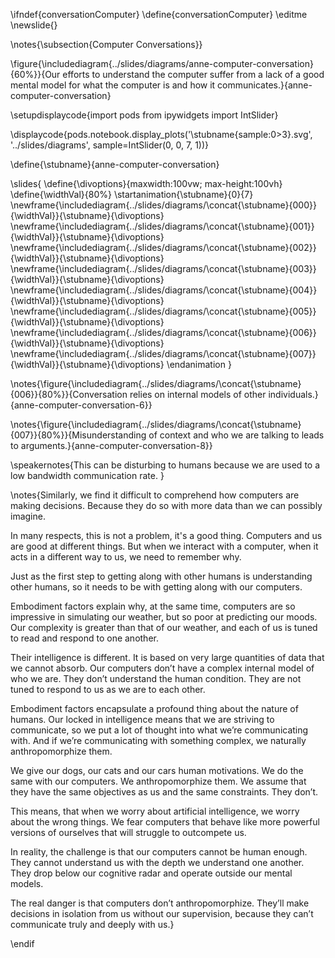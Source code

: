 \ifndef{conversationComputer}
\define{conversationComputer}
\editme
\newslide{}

\notes{\subsection{Computer Conversations}}

\figure{\includediagram{../slides/diagrams/anne-computer-conversation}{60%}}{Our efforts to understand the computer suffer from a lack of a good mental model for what the computer is and how it communicates.}{anne-computer-conversation}

\setupdisplaycode{import pods
from ipywidgets import IntSlider}


\displaycode{pods.notebook.display_plots('\stubname{sample:0>3}.svg', 
                            '../slides/diagrams',  sample=IntSlider(0, 0, 7, 1))}

\define{\stubname}{anne-computer-conversation}

\slides{
\define{\divoptions}{maxwidth:100vw; max-height:100vh}
\define{\widthVal}{80%}
\startanimation{\stubname}{0}{7}
\newframe{\includediagram{../slides/diagrams/\concat{\stubname}{000}}{\widthVal}}{\stubname}{\divoptions}
\newframe{\includediagram{../slides/diagrams/\concat{\stubname}{001}}{\widthVal}}{\stubname}{\divoptions}
\newframe{\includediagram{../slides/diagrams/\concat{\stubname}{002}}{\widthVal}}{\stubname}{\divoptions}
\newframe{\includediagram{../slides/diagrams/\concat{\stubname}{003}}{\widthVal}}{\stubname}{\divoptions}
\newframe{\includediagram{../slides/diagrams/\concat{\stubname}{004}}{\widthVal}}{\stubname}{\divoptions}
\newframe{\includediagram{../slides/diagrams/\concat{\stubname}{005}}{\widthVal}}{\stubname}{\divoptions}
\newframe{\includediagram{../slides/diagrams/\concat{\stubname}{006}}{\widthVal}}{\stubname}{\divoptions}
\newframe{\includediagram{../slides/diagrams/\concat{\stubname}{007}}{\widthVal}}{\stubname}{\divoptions}
\endanimation
}

\notes{\figure{\includediagram{../slides/diagrams/\concat{\stubname}{006}}{80%}}{Conversation relies on internal models of other individuals.}{anne-computer-conversation-6}}

\notes{\figure{\includediagram{../slides/diagrams/\concat{\stubname}{007}}{80%}}{Misunderstanding of context and who we are talking to leads to arguments.}{anne-computer-conversation-8}}

\speakernotes{This can be disturbing to humans because we are used to a low bandwidth communication rate. }


\notes{Similarly, we find it difficult to comprehend how computers are making decisions. Because they do so with more data than we can possibly imagine.

In many respects, this is not a problem, it's a good thing. Computers and us are good at different things. But when we interact with a computer, when it acts in a different way to us, we need to remember why.

Just as the first step to getting along with other humans is understanding other humans, so it needs to be with getting along with our computers. 

Embodiment factors explain why, at the same time, computers are so impressive in simulating our weather, but so poor at predicting our moods. Our complexity is greater than that of our weather, and each of us is tuned to read and respond to one another.

Their intelligence is different. It is based on very large quantities of data that we cannot absorb. Our computers don’t have a complex internal model of who we are. They don’t understand the human condition. They are not tuned to respond to us as we are to each other.

Embodiment factors encapsulate a profound thing about the nature of humans. Our locked in intelligence means that we are striving to communicate, so we put a lot of thought into what we’re communicating with. And if we’re communicating with something complex, we naturally anthropomorphize them. 

We give our dogs, our cats and our cars human motivations. We do the same with our computers. We anthropomorphize them. We assume that they have the same objectives as us and the same constraints. They don’t. 

This means, that when we worry about artificial intelligence, we worry about the wrong things. We fear computers that behave like more powerful versions of ourselves that will struggle to outcompete us. 

In reality, the challenge is that our computers cannot be human enough. They cannot understand us with the depth we understand one another. They drop below our cognitive radar and operate outside our mental models. 

The real danger is that computers don’t anthropomorphize. They’ll make decisions in isolation from us without our supervision, because they can’t communicate truly and deeply with us.}

\endif
